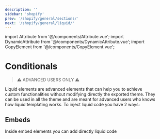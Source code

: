 ```yaml
---
description: ''
sidebar: 'shopify'
prev: '/shopify/general/sections/'
next: '/shopify/general/liquid/'
---
```


import Attribute from '@/components/Attribute.vue';
import DynamicAttribute from '@/components/DynamicAttribute.vue';
import CopyElement from '@/components/CopyElement.vue';


# Conditionals

> ⚠️ ADVANCED USERS ONLY ⚠️

Liquid elements are advanced elements that can help you to achieve custom functionalities without modifying directly the exported theme. They can be used in all the theme and are meant for advanced users who knows how liquid templating works. To inject liquid code you have 2 ways:


## Embeds

Inside embed elements you can add directly liquid code

